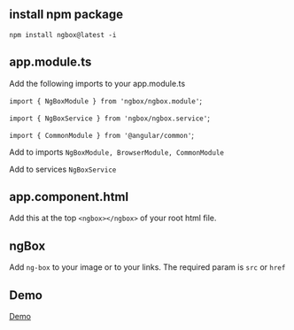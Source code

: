 ## install npm package
`npm install ngbox@latest -i`

## app.module.ts

Add the following imports to your app.module.ts

`import { NgBoxModule } from 'ngbox/ngbox.module'`;

`import { NgBoxService } from 'ngbox/ngbox.service'`;

`import { CommonModule } from '@angular/common'`;

Add to imports `NgBoxModule, BrowserModule, CommonModule`

Add to services `NgBoxService`

## app.component.html

Add this at the top `<ngbox></ngbox>` of your root html file.

## ngBox

Add `ng-box` to your image or to your links. The required param is `src` or `href`

## Demo

[Demo](http://ngmodules.eu/)
